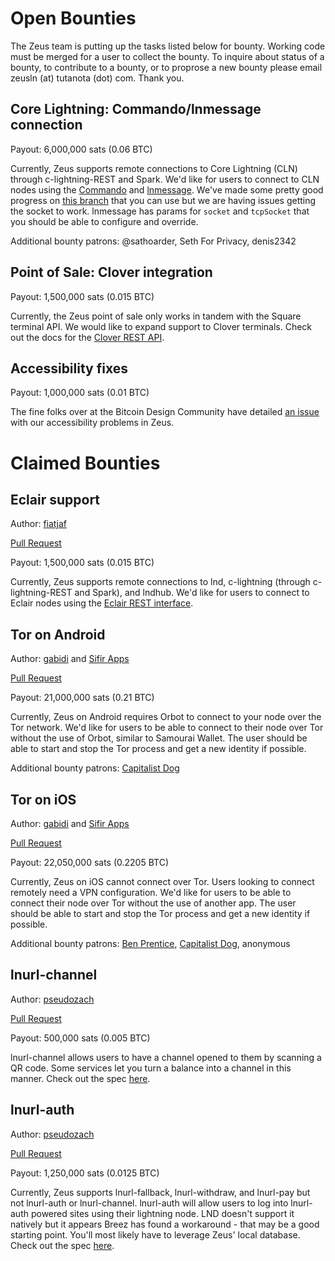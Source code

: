 # Open Bounties

The Zeus team is putting up the tasks listed below for bounty. Working code must be merged for a user to collect the bounty. To inquire about status of a bounty, to contribute to a bounty, or to proprose a new bounty please email zeusln (at) tutanota (dot) com. Thank you.

## Core Lightning: Commando/lnmessage connection

Payout: 6,000,000 sats (0.06 BTC)

Currently, Zeus supports remote connections to Core Lightning (CLN) through c-lightning-REST and Spark. We'd like for users to connect to CLN nodes using the [Commando](https://lightning.readthedocs.io/lightning-commando.7.html) and [lnmessage](https://github.com/aaronbarnardsound/lnmessage). We've made some pretty good progress on [this branch](https://github.com/ZeusLN/zeus/compare/master...kaloudis:zeus:lnsocket) that you can use but we are having issues getting the socket to work. lnmessage has params for `socket` and `tcpSocket` that you should be able to configure and override.

Additional bounty patrons: @sathoarder, Seth For Privacy, denis2342

## Point of Sale: Clover integration

Payout: 1,500,000 sats (0.015 BTC)

Currently, the Zeus point of sale only works in tandem with the Square terminal API. We would like to expand support to Clover terminals. Check out the docs for the [Clover REST API](https://docs.clover.com/docs/making-rest-api-calls).

## Accessibility fixes

Payout: 1,000,000 sats (0.01 BTC)

The fine folks over at the Bitcoin Design Community have detailed [an issue](https://github.com/ZeusLN/zeus/issues/1442) with our accessibility problems in Zeus.

# Claimed Bounties

## Eclair support
Author: [fiatjaf](https://github.com/fiatjaf)

[Pull Request](https://github.com/ZeusLN/zeus/pull/323)

Payout: 1,500,000 sats (0.015 BTC)

Currently, Zeus supports remote connections to lnd, c-lightning (through c-lightning-REST and Spark), and lndhub. We'd like for users to connect to Eclair nodes using the [Eclair REST interface](https://acinq.github.io/eclair/).

## Tor on Android
Author: [gabidi](https://github.com/gabidi/) and [Sifir Apps](https://sifir.io/)

[Pull Request](https://github.com/ZeusLN/zeus/pull/394)

Payout: 21,000,000 sats (0.21 BTC)

Currently, Zeus on Android requires Orbot to connect to your node over the Tor network. We'd like for users to be able to connect to their node over Tor without the use of Orbot, similar to Samourai Wallet. The user should be able to start and stop the Tor process and get a new identity if possible.

Additional bounty patrons: [Capitalist Dog](https://github.com/capitalistdog)

## Tor on iOS
Author: [gabidi](https://github.com/gabidi/) and [Sifir Apps](https://sifir.io/)

[Pull Request](https://github.com/ZeusLN/zeus/pull/394)

Payout: 22,050,000 sats (0.2205 BTC)

Currently, Zeus on iOS cannot connect over Tor. Users looking to connect remotely need a VPN configuration. We'd like for users to be able to connect their node over Tor without the use of another app. The user should be able to start and stop the Tor process and get a new identity if possible.

Additional bounty patrons: [Ben Prentice](https://twitter.com/mrcoolbp), [Capitalist Dog](https://github.com/capitalistdog), anonymous

## lnurl-channel
Author: [pseudozach](https://github.com/pseudozach)

[Pull Request](https://github.com/ZeusLN/zeus/pull/478)

Payout: 500,000 sats (0.005 BTC)

lnurl-channel allows users to have a channel opened to them by scanning a QR code. Some services let you turn a balance into a channel in this manner. Check out the spec [here](https://github.com/fiatjaf/lnurl-rfc/blob/master/lnurl-channel.md).

## lnurl-auth
Author: [pseudozach](https://github.com/pseudozach)

[Pull Request](https://github.com/ZeusLN/zeus/pull/500)

Payout: 1,250,000 sats (0.0125 BTC)

Currently, Zeus supports lnurl-fallback, lnurl-withdraw, and lnurl-pay but not lnurl-auth or lnurl-channel. lnurl-auth will allow users to log into lnurl-auth powered sites using their lightning node. LND doesn't support it natively but it appears Breez has found a workaround - that may be a good starting point. You'll most likely have to leverage Zeus' local database. Check out the spec [here](https://github.com/fiatjaf/lnurl-rfc/blob/master/lnurl-auth.md).


